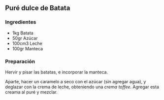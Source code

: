 ## Puré dulce de Batata

### Ingredientes
  * 1kg Batata
  * 50gr Azúcar
  * 100cm3 Leche
  * 100gr Manteca

### Preparación

Hervir y pisar las batatas, e incorporar la manteca.

Aparte, hacer un caramelo a seco con el azúcar (sin agregar
agua), y deglazar con la crema de leche, obteniendo una
_crema toffee_. Agregar esta creama al puré y mezclar.
